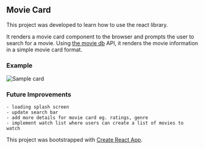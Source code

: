 ## Movie Card

This project was developed to learn how to use the react library. 

It renders a movie card component to the browser and prompts the user to search for a movie. Using [the movie db](https://www.themoviedb.org/documentation/api?language=en-US) API, it renders the movie information in a simple movie card format. 

### Example
![Sample card](https://i.imgur.com/41ZBknX.png)

### Future Improvements
    - loading splash screen
    - update search bar 
    - add more details for movie card eg. ratings, genre
    - implement watch list where users can create a list of movies to watch

This project was bootstrapped with [Create React App](https://github.com/facebook/create-react-app).